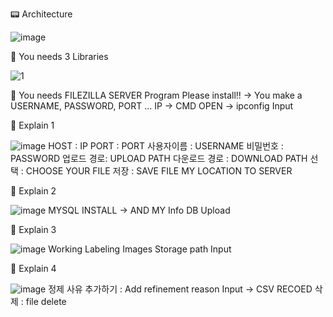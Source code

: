 📟 Architecture

![image](https://user-images.githubusercontent.com/37481441/211368484-88619e33-bf64-41ac-b9f9-38eddde734f9.png)



🎇 You needs 3 Libraries

![1](https://user-images.githubusercontent.com/37481441/211370415-1ebe1a0e-6299-49b1-a400-c3cf057ec22a.PNG)




💎 You needs FILEZILLA SERVER Program 
    Please install!! -> You make a USERNAME, PASSWORD, PORT ... 
    IP -> CMD OPEN -> ipconfig Input
    
    
    
   
🔋 Explain 1

![image](https://user-images.githubusercontent.com/37481441/211370654-b87990d4-f4bb-47ea-9ec3-8f283986bdb2.png)
HOST : IP
PORT : PORT
사용자이름 : USERNAME
비밀번호 : PASSWORD
업로드 경로: UPLOAD PATH
다운로드 경로 : DOWNLOAD PATH
선택 : CHOOSE YOUR FILE 
저장 : SAVE FILE MY LOCATION TO SERVER 


🔋 Explain 2

![image](https://user-images.githubusercontent.com/37481441/211371489-9dcf3394-1b80-456b-a7b8-7c988840fe83.png)
MYSQL INSTALL -> AND MY Info DB Upload 



🔋 Explain 3

![image](https://user-images.githubusercontent.com/37481441/211371733-84cf923b-2b9f-42f0-80f6-e58bbc76a756.png)
Working Labeling Images Storage path Input


🔋 Explain 4

![image](https://user-images.githubusercontent.com/37481441/211372042-181729ad-863a-477f-9337-34a1ff5bf01a.png)
정제 사유 추가하기 : Add refinement reason Input -> CSV RECOED
삭제 : file delete 

 
